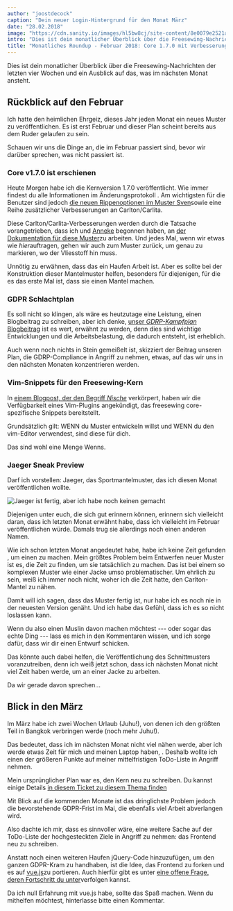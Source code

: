 ```yaml
---
author: "joostdecock"
caption: "Dein neuer Login-Hintergrund für den Monat März"
date: "28.02.2018"
image: "https://cdn.sanity.io/images/hl5bw8cj/site-content/8e0079e2521a2bf71545d736a2549180902c0d50-1980x1311.jpg"
intro: "Dies ist dein monatlicher Überblick über die Freesewing-Nachrichten der letzten vier Wochen und ein Ausblick auf das, was im nächsten Monat ansteht."
title: "Monatliches Roundup - Februar 2018: Core 1.7.0 mit Verbesserungen von Sven, Carlton und Carlita. Plus GDRP, vim und Jaeger"
---
```


Dies ist dein monatlicher Überblick über die Freesewing-Nachrichten der letzten vier Wochen und ein Ausblick auf das, was im nächsten Monat ansteht.

## Rückblick auf den Februar

Ich hatte den heimlichen Ehrgeiz, dieses Jahr jeden Monat ein neues Muster zu veröffentlichen. Es ist erst Februar und dieser Plan scheint bereits aus dem Ruder gelaufen zu sein.

Schauen wir uns die Dinge an, die im Februar passiert sind, bevor wir darüber sprechen, was nicht passiert ist.

### Core v1.7.0 ist erschienen

Heute Morgen habe ich die Kernversion 1.7.0 veröffentlicht. Wie immer findest du alle Informationen im Änderungsprotokoll [](https://github.com/freesewing/core/blob/develop/CHANGELOG.md#170) . Am wichtigsten für die Benutzer sind jedoch [die neuen Rippenoptionen im Muster Sven](/docs/patterns/sven/options#ribbing)sowie eine Reihe zusätzlicher Verbesserungen an Carlton/Carlita.

Diese Carlton/Carlita-Verbesserungen werden durch die Tatsache vorangetrieben, dass ich und [Anneke](/showcase/maker/annekecaramin) begonnen haben, an [der Dokumentation für diese Muster](/docs/patterns/carlton/)zu arbeiten. Und jedes Mal, wenn wir etwas wie *hier*auftragen, gehen wir auch zum Muster zurück, um genau zu markieren, wo der Vliesstoff hin muss.

Unnötig zu erwähnen, dass das ein Haufen Arbeit ist. Aber es sollte bei der Konstruktion dieser Mantelmuster helfen, besonders für diejenigen, für die es das erste Mal ist, dass sie einen Mantel machen.

### GDPR Schlachtplan

Es soll nicht so klingen, als wäre es heutzutage eine Leistung, einen Blogbeitrag zu schreiben, aber ich denke, [unser *GDRP-Kampfplan* Blogbeitrag](/blog/gdpr-plan) ist es wert, erwähnt zu werden, denn dies sind wichtige Entwicklungen und die Arbeitsbelastung, die dadurch entsteht, ist erheblich.

Auch wenn noch nichts in Stein gemeißelt ist, skizziert der Beitrag unseren Plan, die GDRP-Compliance in Angriff zu nehmen, etwas, auf das wir uns in den nächsten Monaten konzentrieren werden.


### Vim-Snippets für den Freesewing-Kern

In [einem Blogpost, der den Begriff *Nische*](/blog/core-vim-snippets) verkörpert, haben wir die Verfügbarkeit eines Vim-Plugins angekündigt, das freesewing core-spezifische Snippets bereitstellt.

Grundsätzlich gilt: WENN du Muster entwickeln willst und WENN du den vim-Editor verwendest, sind diese für dich.

Das sind wohl eine Menge Wenns.

### Jaeger Sneak Preview

Darf ich vorstellen: Jaeger, das Sportmantelmuster, das ich diesen Monat veröffentlichen wollte.

![Jaeger ist fertig, aber ich habe noch keinen gemacht](jaeger.png")

Diejenigen unter euch, die sich gut erinnern können, erinnern sich vielleicht daran, dass ich letzten Monat erwähnt habe, dass ich vielleicht im Februar veröffentlichen würde. Damals trug sie allerdings noch einen anderen Namen.

Wie ich schon letzten Monat angedeutet habe, habe ich keine Zeit gefunden , um einen zu machen. Mein größtes Problem beim Entwerfen neuer Muster ist es, die Zeit zu finden, um sie tatsächlich zu machen. Das ist bei einem so komplexen Muster wie einer Jacke umso problematischer. Um ehrlich zu sein, weiß ich immer noch nicht, woher ich die Zeit hatte, den Carlton-Mantel zu nähen.

Damit will ich sagen, dass das Muster fertig ist, nur habe ich es noch nie in der neuesten Version genäht. Und ich habe das Gefühl, dass ich es so nicht loslassen kann.

Wenn du also einen Muslin davon machen möchtest --- oder sogar das echte Ding --- lass es mich in den Kommentaren wissen, und ich sorge dafür, dass wir dir einen Entwurf schicken.

Das könnte auch dabei helfen, die Veröffentlichung des Schnittmusters voranzutreiben, denn ich weiß jetzt schon, dass ich nächsten Monat nicht viel Zeit haben werde, um an einer Jacke zu arbeiten.

Da wir gerade davon sprechen...

## Blick in den März

Im März habe ich zwei Wochen Urlaub (Juhu!), von denen ich den größten Teil in Bangkok verbringen werde (noch mehr Juhu!).

Das bedeutet, dass ich im nächsten Monat nicht viel nähen werde, aber ich werde etwas Zeit für mich und meinen Laptop haben, . Deshalb wollte ich einen der größeren Punkte auf meiner mittelfristigen ToDo-Liste in Angriff nehmen.

Mein ursprünglicher Plan war es, den Kern neu zu schreiben. Du kannst einige Details [in diesem Ticket zu diesem Thema finden](https://github.com/freesewing/core/issues/236)

Mit Blick auf die kommenden Monate ist das dringlichste Problem jedoch die bevorstehende GDPR-Frist im Mai, die ebenfalls viel Arbeit abverlangen wird.

Also dachte ich mir, dass es sinnvoller wäre, eine weitere Sache auf der ToDo-Liste der hochgesteckten Ziele in Angriff zu nehmen: das Frontend neu zu schreiben.

Anstatt noch einen weiteren Haufen jQuery-Code hinzuzufügen, um den ganzen GDPR-Kram zu handhaben, ist die Idee, das Frontend zu forken und es auf [vue.js](https://vuejs.org/)zu portieren. Auch hierfür gibt es unter [eine offene Frage, deren Fortschritt du unter](https://github.com/freesewing/site/issues/311)verfolgen kannst.

Da ich null Erfahrung mit vue.js habe, sollte das Spaß machen. Wenn du mithelfen möchtest, hinterlasse bitte einen Kommentar.

